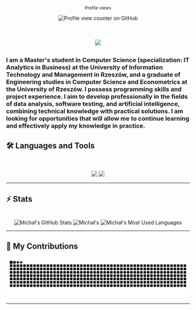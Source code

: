 <div align="center"> 
  <p style="font-size: 12px;">Profile views</p>
<img src="https://komarev.com/ghpvc/?username=michalzychowski&color=green&label=PROFILE+VIEWS" alt="Profile view counter on GitHub">
</div>
<h1 align="center">
    <img src="https://readme-typing-svg.herokuapp.com/?font=Inter&size=48&center=true&vCenter=true&width=500&height=70&color=85C63D&duration=6000&lines=Hi+everyone!+👋;+I'm+Michael!;" />
</h1>

### I am a Master's student in Computer Science (specialization: IT Analytics in Business) at the University of Information Technology and Management in Rzeszów, and a graduate of Engineering studies in Computer Science and Econometrics at the University of Rzeszów. I possess programming skills and project experience. I aim to develop professionally in the fields of data analysis, software testing, and artificial intelligence, combining technical knowledge with practical solutions. I am looking for opportunities that will allow me to continue learning and effectively apply my knowledge in practice.

## 🛠️ Languages and Tools

<br>

<p align="center">
  <img src="https://skillicons.dev/icons?i=py,java,mysql,r,html,css" />
  <img src="https://skillicons.dev/icons?i=vscode,git,postman" />
</p>

<hr>

## ⚡️ Stats

<br>

<div align=center>
<img width=390 src="https://github-readme-stats.vercel.app/api?username=michalzychowski&theme=merko&count_private=true&show_icons=true&rank_icon=github&locale=en" alt="Michał's GitHub Stats" />
<img width=390 src="https://github-readme-streak-stats.herokuapp.com/?user=michalzychowski&theme=merko&count_private=true&border_radius=10&locale=en" alt="Michał's" />
<img width=325 src="https://github-readme-stats.vercel.app/api/top-langs?username=michalzychowski&theme=merko&layout=donut&hide=css&langs_count=8&border_radius=10&show_icons=true&locale=en" alt="Michał's Most Used Languages" />
</div>
<hr>

## 🐍 My Contributions

<div align="center">
  <picture>
    <source media="(prefers-color-scheme: dark)" srcset="https://raw.githubusercontent.com/michalzychowski/michalzychowski/output/github-contribution-grid-snake-dark.svg" />
    <source media="(prefers-color-scheme: light)" srcset="https://raw.githubusercontent.com/michalzychowski/michalzychowski/output/github-contribution-grid-snake.svg" />
    <img alt="github-snake" src="https://raw.githubusercontent.com/michalzychowski/michalzychowski/output/github-contribution-grid-snake.svg" />
  </picture>
</div>

<hr>
